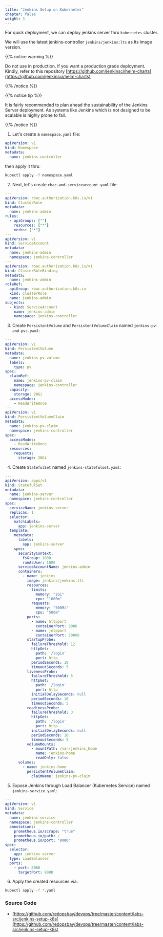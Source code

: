 ```yaml
---
title: "Jenkins Setup on Kubernetes"
chapter: false
weight: 3
---
```


For quick deployment, we can deploy jenkins server thru `kubernetes` cluster.

We will use the latest jenkins-controller `jenkins/jenkins:lts` as lts image version.

{{% notice warning %}}

Do not use in production. If you want a production grade deployment. Kindly, refer to this repository [https://github.com/jenkinsci/helm-charts](https://github.com/jenkinsci/helm-charts)

{{% /notice %}}

{{% notice tip %}}

It is fairly recommended to plan ahead the sustainability of the Jenkins Server deployment. As systems like Jenkins which is not designed to be scalable is highly prone to fail.

{{% /notice %}}

1. Let's create a `namespace.yaml` file:

```yaml
apiVersion: v1
kind: Namespace
metadata:
  name: jenkins-controller
```

then apply it thru:

```bash
kubectl apply -f namespace.yaml
```

2. Next, let's create `rbac-and-serviceaccount.yaml` file:

```yaml
---
apiVersion: rbac.authorization.k8s.io/v1
kind: ClusterRole
metadata:
  name: jenkins-admin
rules:
  - apiGroups: [""]
    resources: ["*"]
    verbs: ["*"]
---
apiVersion: v1
kind: ServiceAccount
metadata:
  name: jenkins-admin
  namespace: jenkins-controller
---
apiVersion: rbac.authorization.k8s.io/v1
kind: ClusterRoleBinding
metadata:
  name: jenkins-admin
roleRef:
  apiGroup: rbac.authorization.k8s.io
  kind: ClusterRole
  name: jenkins-admin
subjects:
  - kind: ServiceAccount
    name: jenkins-admin
    namespace: jenkins-controller
```

3. Create `PersistentVolume` and `PersistentVolumeClaim` named `jenkins-pv-and-pvc.yaml`:

```yaml
---
apiVersion: v1
kind: PersistentVolume
metadata:
  name: jenkins-pv-volume
  labels:
    type: pv
spec:
  claimRef:
    name: jenkins-pv-claim
    namespace: jenkins-controller
  capacity:
    storage: 20Gi
  accessModes:
    - ReadWriteOnce
---
apiVersion: v1
kind: PersistentVolumeClaim
metadata:
  name: jenkins-pv-claim
  namespace: jenkins-controller
spec:
  accessModes:
    - ReadWriteOnce
  resources:
    requests:
      storage: 20Gi

```

4. Create `StatefulSet` named `jenkins-statefulset.yaml`:

```yaml
---
apiVersion: apps/v1
kind: StatefulSet
metadata:
  name: jenkins-server
  namespace: jenkins-controller
spec:
  serviceName: jenkins-server
  replicas: 1
  selector:
    matchLabels:
      app: jenkins-server
  template:
    metadata:
      labels:
        app: jenkins-server
    spec:
      securityContext:
        fsGroup: 1000
        runAsUser: 1000
      serviceAccountName: jenkins-admin
      containers:
        - name: jenkins
          image: jenkins/jenkins:lts
          resources:
            limits:
              memory: "2Gi"
              cpu: "1000m"
            requests:
              memory: "500Mi"
              cpu: "500m"
          ports:
            - name: httpport
              containerPort: 8080
            - name: jnlpport
              containerPort: 50000
          startupProbe:
            failureThreshold: 12
            httpGet:
              path: '/login'
              port: http
            periodSeconds: 10
            timeoutSeconds: 5
          livenessProbe:
            failureThreshold: 5
            httpGet:
              path: '/login'
              port: http
            initialDelaySeconds: null
            periodSeconds: 10
            timeoutSeconds: 5
          readinessProbe:
            failureThreshold: 3
            httpGet:
              path: '/login'
              port: http
            initialDelaySeconds: null
            periodSeconds: 10
            timeoutSeconds: 5
          volumeMounts:
            - mountPath: /var/jenkins_home
              name: jenkins-home
              readOnly: false
      volumes:
        - name: jenkins-home
          persistentVolumeClaim:
            claimName: jenkins-pv-claim
```

5. Expose Jenkins through Load Balancer (Kubernetes Service) named `jenkins-service.yaml`:

```yaml
---
apiVersion: v1
kind: Service
metadata:
  name: jenkins-service
  namespace: jenkins-controller
  annotations:
    prometheus.io/scrape: "true"
    prometheus.io/path: /
    prometheus.io/port: "8080"
spec:
  selector:
    app: jenkins-server
  type: LoadBalancer
  ports:
    - port: 8080
      targetPort: 8080
```

6. Apply the created resources via:


```bash
kubectl apply -f *.yaml
```


### Source Code

- [https://github.com/redopsbay/devops/tree/master/content/labs-src/jenkins-setup-k8s](https://github.com/redopsbay/devops/tree/master/content/labs-src/jenkins-setup-k8s)
